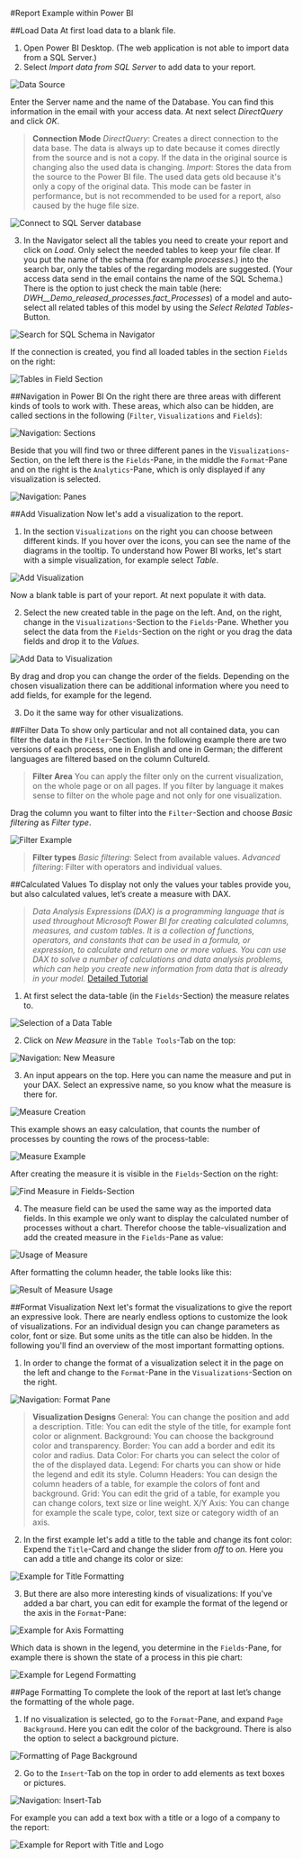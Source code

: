 
#Report Example within Power BI

##Load Data
At first load data to a blank file.
1. Open Power BI Desktop. (The web application is not able to import data from a SQL Server.)
2. Select *Import data from SQL Server* to add data to your report.

![Data Source](media\Picture1.png)

Enter the Server name and the name of the Database. You can find this information in the email with your access data. At next select *DirectQuery* and click *OK*.
> **Connection Mode**
> *DirectQuery*: Creates a direct connection to the data base. The data is always up to date because it comes directly from the source and is not a copy. If the data in the original source is changing also the used data is changing.
> *Import*: Stores the data from the source to the Power BI file. The used data gets old because it's only a copy of the original data. This mode can be faster in performance, but is not recommended to be used for a report, also caused by the huge file size.

![Connect to SQL Server database](media\Picture2.png)

3. In the Navigator select all the tables you need to create your report and click on *Load*.
Only select the needed tables to keep your file clear.
If you put the name of the schema (for example *processes.*) into the search bar, only the tables of the regarding models are suggested. (Your access data send in the email contains the name of the SQL Schema.) There is the option to just check the main table (here: *DWH__Demo_released_processes.fact_Processes*) of a model and auto-select all related tables of this model by using the *Select Related Tables*-Button.

![Search for SQL Schema in Navigator](media\Picture3.png)

If the connection is created, you find all loaded tables in the section ```Fields``` on the right:

![Tables in Field Section](media\Picture4.png)








##Navigation in Power BI
On the right there are three areas with different kinds of tools to work with. These areas, which also can be hidden, are called sections in the following (```Filter```, ```Visualizations``` and ```Fields```): 

![Navigation: Sections](media\Picture5.png)

Beside that you will find two or three different panes in the ```Visualizations```-Section, on the left there is the ```Fields```-Pane, in the middle the ```Format```-Pane and on the right is the ```Analytics```-Pane, which is only displayed if any visualization is selected.

![Navigation: Panes](media\Picture6.png)






##Add Visualization
Now let's add a visualization to the report.
1. In the section ```Visualizations``` on the right you can choose between different kinds. If you hover over the icons, you can see the name of the diagrams in the tooltip.
To understand how Power BI works, let's start with a simple visualization, for example select *Table*.

![Add Visualization](media\Picture7.png)

Now a blank table is part of your report. At next populate it with data.

2. Select the new created table in the page on the left. And, on the right, change in the ```Visualizations```-Section to the ```Fields```-Pane. Whether you select the data from the ```Fields```-Section on the right or you drag the data fields and drop it to the *Values*.

![Add Data to Visualization](media\Picture8.png)

By drag and drop you can change the order of the fields. Depending on the chosen visualization there can be additional information where you need to add fields, for example for the legend.

3. Do it the same way for other visualizations.








##Filter Data
To show only particular and not all contained data, you can filter the data in the ```Filter```-Section. In the following example there are two versions of each process, one in English and one in German; the different languages are filtered based on the column CultureId.

> **Filter Area**
> You can apply the filter only on the current visualization, on the whole page or on all pages. If you filter by language it makes sense to filter on the whole page and not only for one visualization.

Drag the column you want to filter into the ```Filter```-Section and choose *Basic filtering* as *Filter type*.

![Filter Example](media\Picture21.png)

> **Filter types**
> *Basic filtering*: Select from available values.
> *Advanced filtering*: Filter with operators and individual values.








##Calculated Values
To display not only the values your tables provide you, but also calculated values, let’s create a measure with DAX.

>*Data Analysis Expressions (DAX) is a programming language that is used throughout Microsoft Power BI for creating calculated columns, measures, and custom tables. It is a collection of functions, operators, and constants that can be used in a formula, or expression, to calculate and return one or more values. You can use DAX to solve a number of calculations and data analysis problems, which can help you create new information from data that is already in your model.* [Detailed Tutorial](media\https://docs.microsoft.com/en-us/learn/modules/create-measures-dax-power-bi/)

1. At first select the data-table (in the ```Fields```-Section) the measure relates to.

![Selection of a Data Table](media\Picture13.png)

2. Click on *New Measure* in the ```Table Tools```-Tab on the top:

![Navigation: New Measure](media\Picture14.png)

3. An input appears on the top. Here you can name the measure and put in your DAX.
Select an expressive name, so you know what the measure is there for.

![Measure Creation](media\Picture15.png)

This example shows an easy calculation, that counts the number of processes by counting the rows of the process-table:

![Measure Example](media\Picture16.png)

After creating the measure it is visible in the ```Fields```-Section on the right:

![Find Measure in Fields-Section](media\Picture17.png)

4.  The measure field can be used the same way as the imported data fields. In this example we only want to display the calculated number of processes without a chart. Therefor choose the table-visualization and add the created measure in the ```Fields```-Pane as value:

![Usage of Measure](media\Picture18.png)

After formatting the column header, the table looks like this:

![Result of Measure Usage](media\Picture19.png)








##Format Visualization
Next let's format the visualizations to give the report an expressive look. There are nearly endless options to customize the look of visualizations. For an individual design you can change parameters as color, font or size. But some units as the title can also be hidden. In the following you'll find an overview of the most important formatting options.

1. In order to change the format of a visualization select it in the page on the left and change to the ```Format```-Pane in the ```Visualizations```-Section on the right.

![Navigation: Format Pane](media\Picture9.png)

> **Visualization Designs**
> General: You can change the position and add a description.
> Title: You can edit the style of the title, for example font color or alignment.
> Background: You can choose the background color and transparency.
> Border: You can add a border and edit its color and radius.
> Data Color: For charts you can select the color of the of the displayed data.
> Legend: For charts you can show or hide the legend and edit its style.
> Column Headers: You can design the column headers of a table, for example the colors of font and background.
> Grid: You can edit the grid of a table, for example you can change colors, text size or line weight.
> X/Y Axis: You can change for example the scale type, color, text size or category width of an axis.

2. In the first example let's add a title to the table and change its font color:  Expend the ```Title```-Card and change the slider from *off* to *on*. Here you can add a title and change its color or size:

![Example for Title Formatting](media\Picture10.png)

3. But there are also more interesting kinds of visualizations: If you’ve added a bar chart, you can edit for example the format of the legend or the axis in the ```Format```-Pane:

![Example for Axis Formatting](media\Picture11.png)

Which data is shown in the legend, you determine in the ```Fields```-Pane, for example there is shown the state of a process in this pie chart:

![Example for Legend Formatting](media\Picture12.png)








##Page Formatting
To complete the look of the report at last let’s change the formatting of the whole page.

1. If no visualization is selected, go to the ```Format```-Pane, and expand ```Page Background```. Here you can edit the color of the background. There is also the option to select a background picture.

![Formatting of Page Background](media\Picture20.png)

2. Go to the ```Insert```-Tab on the top in order to add elements as text boxes or pictures.

![Navigation: Insert-Tab](media\Picture22.png)

For example you can add a text box with a title or a logo of a company to the report:

![Example for Report with Title and Logo](media\Picture23.png)